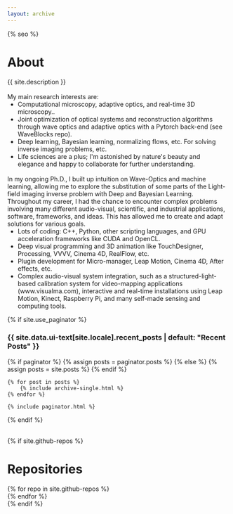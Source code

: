 ```yaml
---
layout: archive
---
```

{% seo %}

<h1 class="page__title" itemprop="headline">About</h1>
<article class="text__description">
    {{ site.description }}
    <br>
    <br>
    My main research interests are:
    <ul style="margin-top: 0; margin-bottom: 0;">    
        <li style="margin-top: 0; margin-bottom: 0;">Computational microscopy, adaptive optics, and real-time 3D microscopy..</li>
        <li style="margin-top: 0; margin-bottom: 0;">Joint optimization of optical systems and reconstruction algorithms through wave optics and adaptive optics with a Pytorch back-end (see WaveBlocks repo).</li>
        <li style="margin-top: 0; margin-bottom: 0;">Deep learning, Bayesian learning, normalizing flows, etc. For solving inverse imaging problems, etc.</li>
        <li style="margin-top: 0; margin-bottom: 0;">Life sciences are a plus; I'm astonished by nature's beauty and elegance and happy to collaborate for further understanding.</li>
    </ul>
    <br>
    In my ongoing Ph.D., I built up intuition on Wave-Optics and machine learning, allowing me to explore the substitution of some parts of the Light-field imaging inverse problem with Deep and Bayesian Learning.
    <br>
Throughout my career, I had the chance to encounter complex problems involving many different audio-visual, scientific, and industrial applications, software, frameworks, and ideas. This has allowed me to create and adapt solutions for various goals.

<ul style="margin-top: 0; margin-bottom: 0;">    
        <li style="margin-top: 0; margin-bottom: 0;">Lots of coding: C++, Python, other scripting languages, and GPU acceleration frameworks like CUDA and OpenCL.</li>
        <li style="margin-top: 0; margin-bottom: 0;">Deep visual programming and 3D animation like TouchDesigner, Processing, VVVV, Cinema 4D, RealFlow, etc.</li>
        <li style="margin-top: 0; margin-bottom: 0;">Plugin development for Micro-manager, Leap Motion, Cinema 4D, After effects, etc.</li>
        <li style="margin-top: 0; margin-bottom: 0;">Complex audio-visual system integration, such as a structured-light-based calibration system for video-mapping applications (www.visualma.com), interactive and real-time installations using Leap Motion, Kinect, Raspberry Pi, and many self-made sensing and computing tools.</li>
    </ul>

</article>
  
{% if site.use_paginator %}
    <h3 class="archive__subtitle">{{ site.data.ui-text[site.locale].recent_posts | default: "Recent Posts" }}</h3>
    {% if paginator %}
        {% assign posts = paginator.posts %}
    {% else %}
        {% assign posts = site.posts %}
    {% endif %}

    {% for post in posts %}
        {% include archive-single.html %}
    {% endfor %}

    {% include paginator.html %}
{% endif %}


<br>
{% if site.github-repos %}
<h1>Repositories</h1>
<div class="grid__wrapper">
{% for repo in site.github-repos %}
  <div class="github-card" data-github="{{repo.name}}" data-width="300em" data-height="" data-theme="default"></div>
{% endfor %}
</div>
<script src="/assets/github-cards/src/widget.js"></script>
{% endif %}
